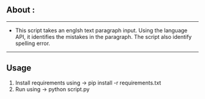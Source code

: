 ## About :

---

- This script takes an englsh text paragraph input. Using the language API, it identifies the mistakes in the paragraph. The script also identify spelling error.

---


## Usage
1. Install requirements using -> pip install -r requirements.txt
2. Run using -> python script.py




